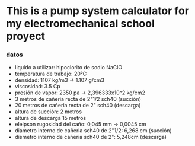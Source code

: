 # This is a pump system calculator for my electromechanical school proyect 
### datos
 - liquido a utilizar: hipoclorito de sodio NaClO
 - temperatura de trabajo: 20°C
 - densidad:  1107 kg/m3 -> 1.107 g/cm3
 - viscosidad: 3.5 Cp
 - presión de vapor: 2350 pa -> 2,396333x10^2 kg/cm2
 - 3 metros de cañeria recta de 2"1/2 sch40 (succión)
 - 20 metros de cañeria recta de 2" sch40 (descarga)
 - altura de succión: 2 metros
 - altura de descarga 15 metros
 - eleipson rugosidad del caño: 0,045 mm -> 0,0045 cm
 - diametro interno de cañeria sch40 de 2"1/2: 6,268 cm (succión)
 - dismetro interno de cañeria sch40 de 2": 5,248cm (descarga)